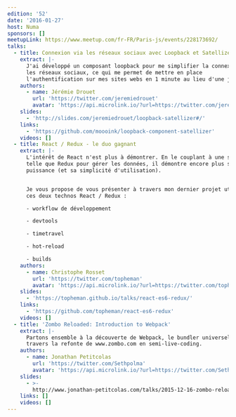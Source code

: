 ```yaml
---
edition: '52'
date: '2016-01-27'
host: Numa
sponsors: []
meetupLink: https://www.meetup.com/fr-FR/Paris-js/events/228173692/
talks:
  - title: Connexion via les réseaux sociaux avec Loopback et Satellizer
    extract: |-
      J'ai développé un composant loopback pour me simplifier la connexion via
      les réseaux sociaux, ce qui me permet de mettre en place
      l'authentification sur mes sites webs en 1 minute au lieu d'une journée.
    authors:
      - name: Jérémie Drouet
        url: 'https://twitter.com/jeremiedrouet'
        avatar: 'https://api.microlink.io/?url=https://twitter.com/jeremiedrouet&amps;embed=image.url'
    slides:
      - 'http://slides.com/jeremiedrouet/loopback-satellizer#/'
    links:
      - 'https://github.com/moooink/loopback-component-satellizer'
    videos: []
  - title: React / Redux - le duo gagnant
    extract: |-
      L'intérêt de React n'est plus à démontrer. En le couplant à une solution
      telle que Redux pour gérer les données, il démontre encore plus sa
      puissance (et sa simplicité d'utilisation).


      Je vous propose de vous présenter à travers mon dernier projet utilisant
      ces deux technos React / Redux :

      - workflow de développement

      - devtools

      - timetravel

      - hot-reload

      - builds
    authors:
      - name: Christophe Rosset
        url: 'https://twitter.com/topheman'
        avatar: 'https://api.microlink.io/?url=https://twitter.com/topheman&amps;embed=image.url'
    slides:
      - 'https://topheman.github.io/talks/react-es6-redux/'
    links:
      - 'https://github.com/topheman/react-es6-redux'
    videos: []
  - title: 'Zombo Reloaded: Introduction to Webpack'
    extract: |-
      Partons ensemble à la découverte de Webpack, le bundler universel, à
      travers la refonte de www.zombo.com en semi-live-coding.
    authors:
      - name: Jonathan Petitcolas
        url: 'https://twitter.com/Sethpolma'
        avatar: 'https://api.microlink.io/?url=https://twitter.com/Sethpolma&amps;embed=image.url'
    slides:
      - >-
        http://www.jonathan-petitcolas.com/talks/2015-12-16-zombo-reloaded-introduction-to-webpack.html
    links: []
    videos: []
---
```

